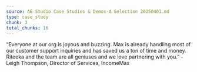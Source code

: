 ```yaml
---
source: AE Studio Case Studies & Demos-A Selection 20250401.md
type: case_study
chunk: 3
total_chunks: 16
---
```


“Everyone at our org is joyous and buzzing. Max is already handling most of our customer support inquiries and has saved us a ton of time and money. Riteeka and the team are all geniuses and we love partnering with you.” - Leigh Thompson, Director of Services, IncomeMax